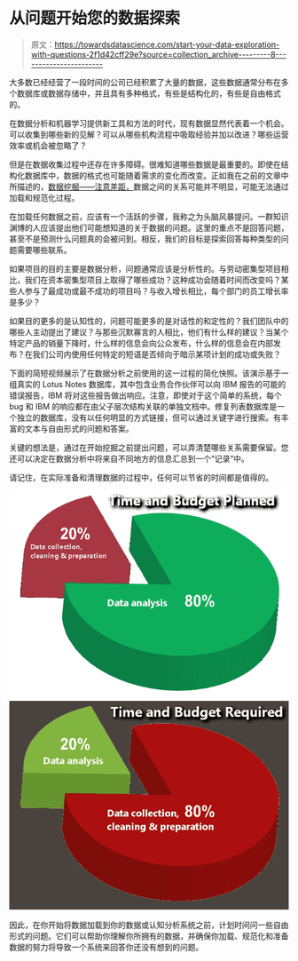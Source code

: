 # 从问题开始您的数据探索

> 原文：<https://towardsdatascience.com/start-your-data-exploration-with-questions-2f1d42cff29e?source=collection_archive---------8----------------------->

大多数已经经营了一段时间的公司已经积累了大量的数据，这些数据通常分布在多个数据库或数据存储中，并且具有多种格式，有些是结构化的，有些是自由格式的。

在数据分析和机器学习提供新工具和方法的时代，现有数据显然代表着一个机会。可以收集到哪些新的见解？可以从哪些机构流程中吸取经验并加以改进？哪些运营效率或机会被忽略了？

但是在数据收集过程中还存在许多障碍。很难知道哪些数据是最重要的。即使在结构化数据库中，数据的格式也可能随着需求的变化而改变。正如我在之前的文章中所描述的，[数据挖掘——注意差距，](https://medium.com/towards-data-science/data-mining-mind-the-gaps-4086e0e2fe2a)数据之间的关系可能并不明显，可能无法通过加载和规范化过程。

在加载任何数据之前，应该有一个活跃的步骤，我称之为头脑风暴提问。一群知识渊博的人应该提出他们可能想知道的关于数据的问题。这里的重点不是回答问题，甚至不是预测什么问题真的会被问到。相反，我们的目标是探索回答每种类型的问题需要哪些联系。

如果项目的目的主要是数据分析，问题通常应该是分析性的。与劳动密集型项目相比，我们在资本密集型项目上取得了哪些成功？这种成功会随着时间而改变吗？某些人参与了最成功或最不成功的项目吗？与收入增长相比，每个部门的员工增长率是多少？

如果目的更多的是认知性的，问题可能更多的是对话性的和定性的？我们团队中的哪些人主动提出了建议？与那些沉默寡言的人相比，他们有什么样的建议？当某个特定产品的销量下降时，什么样的信息会向公众发布，什么样的信息会在内部发布？在我们公司内使用任何特定的短语是否倾向于暗示某项计划的成功或失败？

下面的简短视频展示了在数据分析之前使用的这一过程的简化快照。该演示基于一组真实的 Lotus Notes 数据库，其中包含业务合作伙伴可以向 IBM 报告的可能的错误报告，IBM 将对这些报告做出响应。注意，即使对于这个简单的系统，每个 bug 和 IBM 的响应都在由父子层次结构关联的单独文档中。修复列表数据库是一个独立的数据库，没有以任何明显的方式链接，但可以通过关键字进行搜索。有丰富的文本与自由形式的问题和答案。

关键的想法是，通过在开始挖掘之前提出问题，可以弄清楚哪些关系需要保留。您还可以决定在数据分析中将来自不同地方的信息汇总到一个“记录”中。

请记住，在实际准备和清理数据的过程中，任何可以节省的时间都是值得的。

![](img/9eb684307fc8cc646b5c2077027c6880.png)![](img/d2d93a4964676030c8da647772f85521.png)

因此，在你开始将数据加载到你的数据或认知分析系统之前，计划时间问一些自由形式的问题。它们可以帮助你理解你所拥有的数据，并确保你加载、规范化和准备数据的努力将导致一个系统来回答你还没有想到的问题。